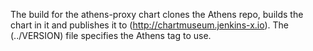 The build for the athens-proxy chart clones the Athens repo, builds the chart in it and publishes it to (http://chartmuseum.jenkins-x.io). The (../VERSION) file specifies the Athens tag to use.

